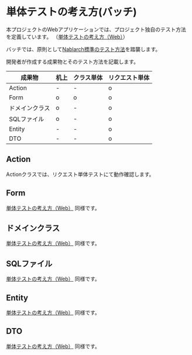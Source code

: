 # 単体テストの考え方(バッチ)

本プロジェクトのWebアプリケーションでは、プロジェクト独自のテスト方法を定義しています。
（[単体テストの考え方（Web）](単体テストの考え方（Web）.md)）

バッチでは、原則として[Nablarch標準のテスト方法](https://nablarch.github.io/docs/LATEST/doc/development_tools/testing_framework/guide/development_guide/05_UnitTestGuide/index.html)を踏襲します。

開発者が作成する成果物とそのテスト方法を記載します。

| 成果物         | 机上 | クラス単体 | リクエスト単体 |
|----------------|------|------------|----------------|
| Action         | -    | -          | o              |
| Form           | o    | o          | o              |
| ドメインクラス | o    | -          | o              |
| SQLファイル    | o    | -          | o              |
| Entity         | -    | -          | o              |
| DTO            | -    | -          | o              |

## Action

Actionクラスでは、リクエスト単体テストにて動作確認します。

## Form

[単体テストの考え方（Web）](単体テストの考え方（Web）.md#form) 同様です。

## ドメインクラス

[単体テストの考え方（Web）](単体テストの考え方（Web）.md#ドメインクラス) 同様です。

## SQLファイル

[単体テストの考え方（Web）](単体テストの考え方（Web）.md#sqlファイル) 同様です。

## Entity

[単体テストの考え方（Web）](単体テストの考え方（Web）.md#entity) 同様です。

## DTO

[単体テストの考え方（Web）](単体テストの考え方（Web）.md#dto) 同様です。
